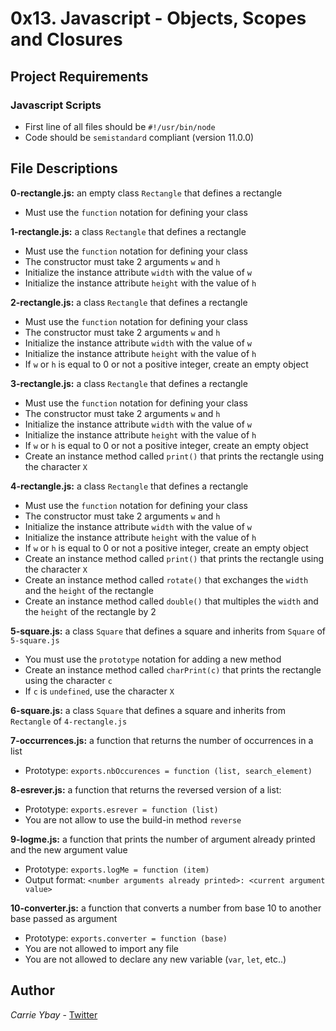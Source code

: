 # 0x13. Javascript - Objects, Scopes and Closures
## Project Requirements
### Javascript Scripts
- First line of all files should be `#!/usr/bin/node`
- Code should be `semistandard` compliant (version 11.0.0)

## File Descriptions
**0-rectangle.js:** an empty class `Rectangle` that defines a rectangle
- Must use the `function` notation for defining your class

**1-rectangle.js:** a class `Rectangle` that defines a rectangle
- Must use the `function` notation for defining your class
- The constructor must take 2 arguments `w` and `h`
- Initialize the instance attribute `width` with the value of `w`
- Initialize the instance attribute `height` with the value of `h`

**2-rectangle.js:** a class `Rectangle` that defines a rectangle
- Must use the `function` notation for defining your class
- The constructor must take 2 arguments `w` and `h`
- Initialize the instance attribute `width` with the value of `w`
- Initialize the instance attribute `height` with the value of `h`
- If `w` or `h` is equal to 0 or not a positive integer, create an empty object

**3-rectangle.js:** a class `Rectangle` that defines a rectangle
- Must use the `function` notation for defining your class
- The constructor must take 2 arguments `w` and `h`
- Initialize the instance attribute `width` with the value of `w`
- Initialize the instance attribute `height` with the value of `h`
- If `w` or `h` is equal to 0 or not a positive integer, create an empty object
- Create an instance method called `print()` that prints the rectangle using the character `X`

**4-rectangle.js:** a class `Rectangle` that defines a rectangle
- Must use the `function` notation for defining your class
- The constructor must take 2 arguments `w` and `h`
- Initialize the instance attribute `width` with the value of `w`
- Initialize the instance attribute `height` with the value of `h`
- If `w` or `h` is equal to 0 or not a positive integer, create an empty object
- Create an instance method called `print()` that prints the rectangle using the character `X`
- Create an instance method called `rotate()` that exchanges the `width` and the `height` of the rectangle
- Create an instance method called `double()` that multiples the `width` and the `height` of the rectangle by 2

**5-square.js:** a class `Square` that defines a square and inherits from `Square` of `5-square.js`
- You must use the `prototype` notation for adding a new method
- Create an instance method called `charPrint(c)` that prints the rectangle using the character `c`
 - If `c` is `undefined`, use the character `X`

**6-square.js:** a class `Square` that defines a square and inherits from `Rectangle` of `4-rectangle.js`

**7-occurrences.js:** a function that returns the number of occurrences in a list
- Prototype: `exports.nbOccurences = function (list, search_element)`

**8-esrever.js:** a function that returns the reversed version of a list:
- Prototype: `exports.esrever = function (list)`
- You are not allow to use the build-in method `reverse`

**9-logme.js:** a function that prints the number of argument already printed and the new argument value
- Prototype: `exports.logMe = function (item)`
- Output format: `<number arguments already printed>: <current argument value>`

**10-converter.js:** a function that converts a number from base 10 to another base passed as argument
- Prototype: `exports.converter = function (base)`
- You are not allowed to import any file
- You are not allowed to declare any new variable (`var`, `let`, etc..)

## Author
*Carrie Ybay* - [Twitter](http://twitter.com/hicarrie_)